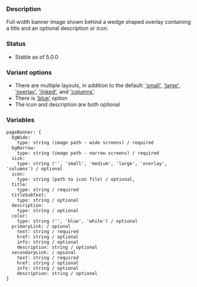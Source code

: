 ### Description
Full width banner image shown behind a wedge shaped overlay containing a title and an optional description or icon.

### Status
* Stable as of 5.0.0

### Variant options
* There are multiple layouts, in addition to the default: ['small'](./?p=organisms-page-banner-as-small), ['large'](./?p=organisms-page-banner-as-large), ['overlay'](./?p=organisms-page-banner-as-overlay), ['linked'](./?p=organisms-page-banner-as-linked), and ['columns'](./?p=organisms-page-banner-as-columns).
* There is ['blue'](./?p=organisms-page-banner-as-blue) option
* The icon and description are both optional

### Variables
~~~
pageBanner: {
  bgWide:
    type: string (image path - wide screens) / required
  bgNarrow:
    type: string (image path - narrow screens) / required
  size:
    type: string ('', 'small', 'medium', 'large', 'overlay', 'columns') / optional
  icon:
    type: string (path to icon file) / optional,
  title:
    type: string / required
  titleSubText:
    type: string / optional
  description:
    type: string / optional
  color:
    type: string ('', 'blue', 'white') / optional
  primaryLink: / opional
    text: string / required
    href: string / optional
    info: string / optional
    description: string / optional
  secondaryLink: / opional
    text: string / required
    href: string / optional
    info: string / optional
    description: string / optional
}
~~~